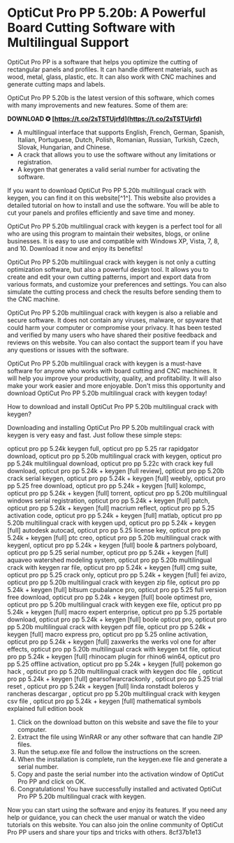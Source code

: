 # OptiCut Pro PP 5.20b: A Powerful Board Cutting Software with Multilingual Support
 
OptiCut Pro PP is a software that helps you optimize the cutting of rectangular panels and profiles. It can handle different materials, such as wood, metal, glass, plastic, etc. It can also work with CNC machines and generate cutting maps and labels.
 
OptiCut Pro PP 5.20b is the latest version of this software, which comes with many improvements and new features. Some of them are:
 
**DOWNLOAD ✪ [https://t.co/2sTSTUjrfd](https://t.co/2sTSTUjrfd)**


 
- A multilingual interface that supports English, French, German, Spanish, Italian, Portuguese, Dutch, Polish, Romanian, Russian, Turkish, Czech, Slovak, Hungarian, and Chinese.
- A crack that allows you to use the software without any limitations or registration.
- A keygen that generates a valid serial number for activating the software.

If you want to download OptiCut Pro PP 5.20b multilingual crack with keygen, you can find it on this website[^1^]. This website also provides a detailed tutorial on how to install and use the software. You will be able to cut your panels and profiles efficiently and save time and money.
 
OptiCut Pro PP 5.20b multilingual crack with keygen is a perfect tool for all who are using this program to maintain their websites, blogs, or online businesses. It is easy to use and compatible with Windows XP, Vista, 7, 8, and 10. Download it now and enjoy its benefits!
  
OptiCut Pro PP 5.20b multilingual crack with keygen is not only a cutting optimization software, but also a powerful design tool. It allows you to create and edit your own cutting patterns, import and export data from various formats, and customize your preferences and settings. You can also simulate the cutting process and check the results before sending them to the CNC machine.
 
OptiCut Pro PP 5.20b multilingual crack with keygen is also a reliable and secure software. It does not contain any viruses, malware, or spyware that could harm your computer or compromise your privacy. It has been tested and verified by many users who have shared their positive feedback and reviews on this website. You can also contact the support team if you have any questions or issues with the software.
 
OptiCut Pro PP 5.20b multilingual crack with keygen is a must-have software for anyone who works with board cutting and CNC machines. It will help you improve your productivity, quality, and profitability. It will also make your work easier and more enjoyable. Don't miss this opportunity and download OptiCut Pro PP 5.20b multilingual crack with keygen today!
  
How to download and install OptiCut Pro PP 5.20b multilingual crack with keygen?
 
Downloading and installing OptiCut Pro PP 5.20b multilingual crack with keygen is very easy and fast. Just follow these simple steps:
 
opticut pro pp 5.24k keygen full,  opticut pro pp 5.25 rar rapidgator download,  opticut pro pp 5.20b multilingual crack with keygen,  opticut pro pp 5.24k multilingual download,  opticut pro pp 5.22c with crack key full download,  opticut pro pp 5.24k + keygen [full review],  opticut pro pp 5.20b crack serial keygen,  opticut pro pp 5.24k + keygen [full] weebly,  opticut pro pp 5.25 free download,  opticut pro pp 5.24k + keygen [full] kolompc,  opticut pro pp 5.24k + keygen [full] torrent,  opticut pro pp 5.20b multilingual windows serial registration,  opticut pro pp 5.24k + keygen [full] patch,  opticut pro pp 5.24k + keygen [full] macrium reflect,  opticut pro pp 5.25 activation code,  opticut pro pp 5.24k + keygen [full] matlab,  opticut pro pp 5.20b multilingual crack with keygen upd,  opticut pro pp 5.24k + keygen [full] autodesk autocad,  opticut pro pp 5.25 license key,  opticut pro pp 5.24k + keygen [full] ptc creo,  opticut pro pp 5.20b multilingual crack with keygenl,  opticut pro pp 5.24k + keygen [full] boole & partners polyboard,  opticut pro pp 5.25 serial number,  opticut pro pp 5.24k + keygen [full] aquaveo watershed modeling system,  opticut pro pp 5.20b multilingual crack with keygen rar file,  opticut pro pp 5.24k + keygen [full] cmg suite,  opticut pro pp 5.25 crack only,  opticut pro pp 5.24k + keygen [full] fei avizo,  opticut pro pp 5.20b multilingual crack with keygen zip file,  opticut pro pp 5.24k + keygen [full] bitsum cpubalance pro,  opticut pro pp 5.25 full version free download,  opticut pro pp 5.24k + keygen [full] boole optimest pro,  opticut pro pp 5.20b multilingual crack with keygen exe file,  opticut pro pp 5.24k + keygen [full] macro expert enterprise,  opticut pro pp 5.25 portable download,  opticut pro pp 5.24k + keygen [full] boole opticut pro,  opticut pro pp 5.20b multilingual crack with keygen pdf file,  opticut pro pp 5.24k + keygen [full] macro express pro,  opticut pro pp 5.25 online activation,  opticut pro pp 5.24k + keygen [full] zaxwerks the werks vol one for after effects,  opticut pro pp 5.20b multilingual crack with keygen txt file,  opticut pro pp 5.24k + keygen [full] rhinocam plugin for rhino6 win64,  opticut pro pp 5.25 offline activation,  opticut pro pp 5.24k + keygen [full] pokemon go hack ,  opticut pro pp 5.20b multilingual crack with keygen doc file ,  opticut pro pp 5.24k + keygen [full] gearsofwarcrackonly ,  opticut pro pp 5.25 trial reset ,  opticut pro pp 5.24k + keygen [full] linda ronstadt boleros y rancheras descargar ,  opticut pro pp 5.20b multilingual crack with keygen csv file ,  opticut pro pp 5.24k + keygen [full] mathematical symbols explained full edition book

1. Click on the download button on this website and save the file to your computer.
2. Extract the file using WinRAR or any other software that can handle ZIP files.
3. Run the setup.exe file and follow the instructions on the screen.
4. When the installation is complete, run the keygen.exe file and generate a serial number.
5. Copy and paste the serial number into the activation window of OptiCut Pro PP and click on OK.
6. Congratulations! You have successfully installed and activated OptiCut Pro PP 5.20b multilingual crack with keygen.

Now you can start using the software and enjoy its features. If you need any help or guidance, you can check the user manual or watch the video tutorials on this website. You can also join the online community of OptiCut Pro PP users and share your tips and tricks with others.
 8cf37b1e13
 
